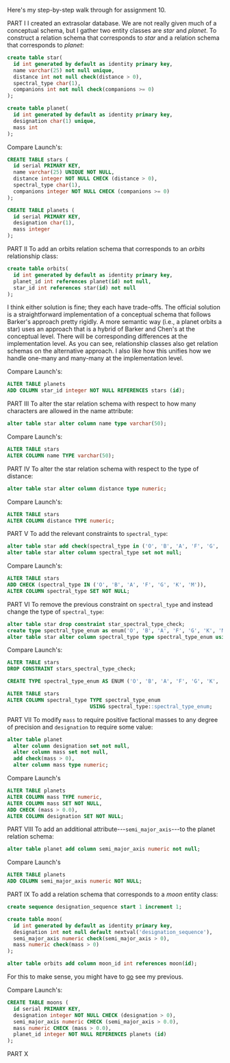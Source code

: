 Here's my step-by-step walk through for assignment 10.

PART I
I created an extrasolar database. We are not really given much of a conceptual schema, but I gather two entity classes are _star_ and _planet_. To construct a relation schema that corresponds to _star_ and a relation schema that corresponds to _planet_:

```sql
create table star(
  id int generated by default as identity primary key,
  name varchar(25) not null unique,
  distance int not null check(distance > 0),
  spectral_type char(1),
  companions int not null check(companions >= 0)
);

create table planet(
  id int generated by default as identity primary key,
  designation char(1) unique,
  mass int
);
```

Compare Launch's:

```sql
CREATE TABLE stars (
  id serial PRIMARY KEY,
  name varchar(25) UNIQUE NOT NULL,
  distance integer NOT NULL CHECK (distance > 0),
  spectral_type char(1),
  companions integer NOT NULL CHECK (companions >= 0)
);

CREATE TABLE planets (
  id serial PRIMARY KEY,
  designation char(1),
  mass integer
);
```

PART II
To add an orbits relation schema that corresponds to an _orbits_ relationship class:

```sql
create table orbits(
  id int generated by default as identity primary key,
  planet_id int references planet(id) not null,
  star_id int references star(id) not null
);
```

I think either solution is fine; they each have trade-offs. The official solution is a straightforward implementation of a conceptual schema that follows Barker's approach pretty rigidly. A more semantic way (i.e., a planet orbits a star) uses an approach that is a hybrid of Barker and Chen's at the conceptual level. There will be corresponding differences at the implementation level. As you can see, relationship classes also get relation schemas on the alternative approach. I also like how this unifies how we handle one-many and many-many at the implementation level.

Compare Launch's:

```sql
ALTER TABLE planets
ADD COLUMN star_id integer NOT NULL REFERENCES stars (id);
```

PART III
To alter the star relation schema with respect to how many characters are allowed in the name attribute:

```sql
alter table star alter column name type varchar(50);
```

Compare Launch's:

```sql
ALTER TABLE stars
ALTER COLUMN name TYPE varchar(50);
```

PART IV
To alter the star relation schema with respect to the type of distance:

```sql
alter table star alter column distance type numeric;
```

Compare Launch's:

```sql
ALTER TABLE stars
ALTER COLUMN distance TYPE numeric;
```

PART V
To add the relevant constraints to `spectral_type`:

```sql
alter table star add check(spectral_type in ('O', 'B', 'A', 'F', 'G', 'K', 'M'));
alter table star alter column spectral_type set not null;
```

Compare Launch's:

```sql
ALTER TABLE stars
ADD CHECK (spectral_type IN ('O', 'B', 'A', 'F', 'G', 'K', 'M')),
ALTER COLUMN spectral_type SET NOT NULL;
```

PART VI
To remove the previous constraint on `spectral_type` and instead change the type of `spectral_type`:

```sql
alter table star drop constraint star_spectral_type_check;
create type spectral_type_enum as enum('O', 'B', 'A', 'F', 'G', 'K', 'M');
alter table star alter column spectral_type type spectral_type_enum using spectral_type::spectral_type_enum;
```

Compare Launch's:

```sql
ALTER TABLE stars
DROP CONSTRAINT stars_spectral_type_check;

CREATE TYPE spectral_type_enum AS ENUM ('O', 'B', 'A', 'F', 'G', 'K', 'M');

ALTER TABLE stars
ALTER COLUMN spectral_type TYPE spectral_type_enum
                           USING spectral_type::spectral_type_enum;
```

PART VII
To modify `mass` to require positive factional masses to any degree of precision and `designation` to require some value:

```sql
alter table planet
  alter column designation set not null,
  alter column mass set not null,
  add check(mass > 0),
  alter column mass type numeric;
```

Compare Launch's

```sql
ALTER TABLE planets
ALTER COLUMN mass TYPE numeric,
ALTER COLUMN mass SET NOT NULL,
ADD CHECK (mass > 0.0),
ALTER COLUMN designation SET NOT NULL;
```

PART VIII
To add an additional attribute---`semi_major_axis`---to the planet relation schema:

```sql
alter table planet add column semi_major_axis numeric not null;
```

Compare Launch's

```sql
ALTER TABLE planets
ADD COLUMN semi_major_axis numeric NOT NULL;
```

PART IX
To add a relation schema that corresponds to a _moon_ entity class:

```sql
create sequence designation_sequence start 1 increment 1;

create table moon(
  id int generated by default as identity primary key,
  designation int not null default nextval('designation_sequence'),
  semi_major_axis numeric check(semi_major_axis > 0),
  mass numeric check(mass > 0)
);

alter table orbits add column moon_id int references moon(id);
```

For this to make sense, you might have to [go](https://launchschool.com/exercises/f7bbde72) see my previous.

Compare Launch's:

```sql
CREATE TABLE moons (
  id serial PRIMARY KEY,
  designation integer NOT NULL CHECK (designation > 0),
  semi_major_axis numeric CHECK (semi_major_axis > 0.0),
  mass numeric CHECK (mass > 0.0),
  planet_id integer NOT NULL REFERENCES planets (id)
);
```

PART X
